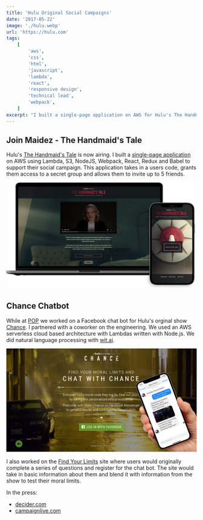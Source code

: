 ```yaml
---
title: 'Hulu Original Social Campaigns'
date: '2017-05-22'
image: './hulu.webp'
url: 'https://hulu.com'
tags:
    [
        'aws',
        'css',
        'html',
        'javascript',
        'lambda',
        'react',
        'responsive design',
        'technical lead',
        'webpack',
    ]
excerpt: "I built a single-page application on AWS for Hulu's The Handmaid's Tale social campaign, which allows users to enter a code, access a secret group, and invite friends. At POP, I partnered with a coworker to create a Facebook chat bot for Hulu's original show Chance using a serverless cloud-based architecture with Lambdas and natural language processing."
---
```


## Join Maidez - The Handmaid's Tale

Hulu's [The Handmaid's Tale](https://www.hulu.com/the-handmaids-tale) is now airing. I built a [single-page application](https://joinmaidez.com) on AWS using Lambda, S3, NodeJS, Webpack, React, Redux and Babel to support their social campaign. This application takes in a users code, grants them access to a secret group and allows them to invite up to 5 friends.

<a href="https://joinmaidez.com" rel="noreferrer">![Hulu The Handmaid's Tale Social Campaign](./hulu-the-handmaids-tale.webp)</a>

## Chance Chatbot

While at [POP](https://www.wearepop.com) we worked on a Facebook chat bot for Hulu's orginal show [Chance](https://www.hulu.com/series/chance-e9b6cb5f-44f0-4c41-9dbc-4247fec9f3e9). I partnered with a coworker on the engineering. We used an AWS serverless cloud based architecture with Lambdas written with Node.js. We did natural language processing with [wit.ai](https://wit.ai).

<a href="http://findyourlimits.com" rel="noreferrer">![Hulu Chance Chatbot](./hulu-chance-chatbot.webp)</a>

I also worked on the [Find Your Limits](http://findyourlimits.com) site where users would originally complete a series of questions and register for the chat bot. The site would take in basic information about them and blend it with information from the show to test their moral limits.

In the press:

-   [decider.com](https://decider.com/2016/10/28/hulu-chance-chat-module/)
-   [campaignlive.com](https://www.campaignlive.com/article/hulu-launches-chatbot-new-chance/1413800)
